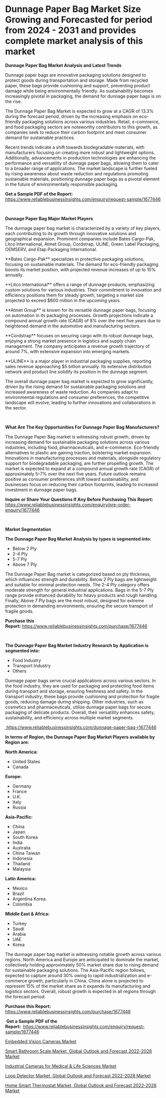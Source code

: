 <p><h1>Dunnage Paper Bag Market Size Growing and Forecasted for period from 2024 - 2031 and provides complete market analysis of this market</h1></p><p><strong>Dunnage Paper Bag Market Analysis and Latest Trends</strong></p>
<p><p>Dunnage paper bags are innovative packaging solutions designed to protect goods during transportation and storage. Made from recycled paper, these bags provide cushioning and support, preventing product damage while being environmentally friendly. As sustainability becomes increasingly pivotal in packaging, the demand for dunnage paper bags is on the rise.</p><p>The Dunnage Paper Bag Market is expected to grow at a CAGR of 13.3% during the forecast period, driven by the increasing emphasis on eco-friendly packaging solutions across various industries. Retail, e-commerce, and food packaging sectors are noteworthy contributors to this growth, as companies seek to reduce their carbon footprint and meet consumer demand for sustainable practices. </p><p>Recent trends indicate a shift towards biodegradable materials, with manufacturers focusing on creating more robust and lightweight options. Additionally, advancements in production technologies are enhancing the performance and versatility of dunnage paper bags, allowing them to cater to a broader range of applications. The market landscape is further fueled by rising awareness about waste reduction and regulations promoting sustainable materials, positioning dunnage paper bags as a pivotal element in the future of environmentally responsible packaging.</p></p>
<p><strong>Get a Sample PDF of the Report:&nbsp;</strong> <a href="https://www.reliablebusinessinsights.com/enquiry/request-sample/1677446?utm_campaign=48&utm_medium=2&utm_source=Github&utm_content=ia&utm_term=14102024&utm_id=dunnage-paper-bag">https://www.reliablebusinessinsights.com/enquiry/request-sample/1677446</a></p>
<p>&nbsp;</p>
<p><strong>Dunnage Paper Bag Major Market Players</strong></p>
<p><p>The dunnage paper bag market is characterized by a variety of key players, each contributing to its growth through innovative solutions and geographical expansion. Prominent companies include Bates Cargo-Pak, Litco International, Atmet Group, Cordstrap, ULINE, Green Label Packaging, OEMSERV, and Etap Packaging International.</p><p>**Bates Cargo-Pak** specializes in protective packaging solutions, focusing on sustainable materials. The demand for eco-friendly packaging boosts its market position, with projected revenue increases of up to 10% annually.</p><p>**Litco International** offers a range of dunnage products, emphasizing custom solutions for various industries. Their commitment to innovation and efficiency positions them for steady growth, targeting a market size projected to exceed $600 million in the upcoming years.</p><p>**Atmet Group** is known for its versatile dunnage paper bags, focusing on automation in its packaging processes. Growth projections indicate a compound annual growth rate (CAGR) of 8% over the next five years due to heightened demand in the automotive and manufacturing sectors.</p><p>**Cordstrap** focuses on securing cargo with its robust dunnage bags, enjoying a strong market presence in logistics and supply chain management. The company anticipates a revenue growth trajectory of around 7%, with extensive expansion into emerging markets.</p><p>**ULINE** is a major player in industrial packaging supplies, reporting sales revenue approaching $5 billion annually. Its extensive distribution network and product line solidify its position in the dunnage segment.</p><p>The overall dunnage paper bag market is expected to grow significantly, driven by the rising demand for sustainable packaging solutions and increased awareness of waste reduction. As companies adapt to environmental regulations and consumer preferences, the competitive landscape will evolve, leading to further innovations and collaborations in the sector.</p></p>
<p>&nbsp;</p>
<p><strong>What Are The Key Opportunities For Dunnage Paper Bag Manufacturers?</strong></p>
<p><p>The Dunnage Paper Bag market is witnessing robust growth, driven by increasing demand for sustainable packaging solutions across various industries, including food, pharmaceuticals, and e-commerce. Eco-friendly alternatives to plastic are gaining traction, bolstering market expansion. Innovations in manufacturing processes and materials, alongside regulatory support for biodegradable packaging, are further propelling growth. The market is expected to expand at a compound annual growth rate (CAGR) of approximately 5–7% over the next five years. Future outlook remains positive as consumer preferences shift toward sustainability, and businesses focus on reducing their carbon footprints, leading to increased investment in dunnage paper bags.</p></p>
<p><strong>Inquire or Share Your Questions If Any Before Purchasing This Report:</strong> <a href="https://www.reliablebusinessinsights.com/enquiry/pre-order-enquiry/1677446?utm_campaign=48&utm_medium=2&utm_source=Github&utm_content=ia&utm_term=14102024&utm_id=dunnage-paper-bag">https://www.reliablebusinessinsights.com/enquiry/pre-order-enquiry/1677446</a></p>
<p>&nbsp;</p>
<p><strong>Market Segmentation</strong></p>
<p><strong>The Dunnage Paper Bag Market Analysis by types is segmented into:</strong></p>
<p><ul><li>Below 2 Ply</li><li>2-4 Ply</li><li>5-7 Ply</li><li>Above 7 Ply</li></ul></p>
<p><p>The Dunnage Paper Bag market is categorized based on ply thickness, which influences strength and durability. Below 2 Ply bags are lightweight and suitable for minimal protection needs. The 2-4 Ply category offers moderate strength for general industrial applications. Bags in the 5-7 Ply range provide enhanced durability for heavy products and rough handling. Finally, Above 7 Ply bags are the most robust, designed for extreme protection in demanding environments, ensuring the secure transport of fragile goods.</p></p>
<p><strong>Purchase this Report:&nbsp;</strong><a href="https://www.reliablebusinessinsights.com/purchase/1677446?utm_campaign=48&utm_medium=2&utm_source=Github&utm_content=ia&utm_term=14102024&utm_id=dunnage-paper-bag">https://www.reliablebusinessinsights.com/purchase/1677446</a></p>
<p>&nbsp;</p>
<p><strong>The Dunnage Paper Bag Market Industry Research by Application is segmented into:</strong></p>
<p><ul><li>Food Industry</li><li>Transport Industry</li><li>Others</li></ul></p>
<p><p>Dunnage paper bags serve crucial applications across various sectors. In the food industry, they are used for packaging and protecting food items during transport and storage, ensuring freshness and safety. In the transport industry, these bags provide cushioning and protection for fragile goods, reducing damage during shipping. Other industries, such as cosmetics and pharmaceuticals, utilize dunnage paper bags for secure packaging of delicate products. Overall, their versatility enhances safety, sustainability, and efficiency across multiple market segments.</p></p>
<p><a href="https://www.reliablebusinessinsights.com/dunnage-paper-bag-r1677446?utm_campaign=48&utm_medium=2&utm_source=Github&utm_content=ia&utm_term=14102024&utm_id=dunnage-paper-bag">&nbsp;https://www.reliablebusinessinsights.com/dunnage-paper-bag-r1677446</a></p>
<p><strong>In terms of Region, the Dunnage Paper Bag Market Players available by Region are:</strong></p>
<p>
    <p> <strong> North America: </strong>
        <ul>
            <li>United States</li>
            <li>Canada</li>
        </ul>
        </p> 
    <p> <strong> Europe: </strong>
        <ul>
            <li>Germany</li>
            <li>France</li>
            <li>U.K.</li>
            <li>Italy</li>
            <li>Russia</li>
        </ul>
        </p> 
    <p> <strong> Asia-Pacific: </strong>
        <ul>
            <li>China</li>
            <li>Japan</li>
            <li>South Korea</li>
            <li>India</li>
            <li>Australia</li>
            <li>China Taiwan</li>
            <li>Indonesia</li>
            <li>Thailand</li>
            <li>Malaysia</li>
        </ul>
        </p> 
    <p> <strong> Latin America: </strong>
        <ul>
            <li>Mexico</li>
            <li>Brazil</li>
            <li>Argentina Korea</li>
            <li>Colombia</li>
        </ul>
        </p> 
    <p> <strong> Middle East & Africa: </strong>
        <ul>
            <li>Turkey</li>
            <li>Saudi</li>
            <li>Arabia</li>
            <li>UAE</li>
            <li>Korea</li>
        </ul>
    </p>
    </p>
<p><p>The dunnage paper bag market is witnessing notable growth across various regions. North America and Europe are anticipated to dominate the market, collectively holding approximately 50% market share due to rising demand for sustainable packaging solutions. The Asia-Pacific region follows, expected to capture around 30% owing to rapid industrialization and e-commerce growth, particularly in China. China alone is projected to represent 15% of the market share as it expands its manufacturing and logistics sectors. Overall, robust growth is expected in all regions through the forecast period.</p></p>
<p><strong>Purchase this Report: </strong><a href="https://www.reliablebusinessinsights.com/purchase/1677446?utm_campaign=48&utm_medium=2&utm_source=Github&utm_content=ia&utm_term=14102024&utm_id=dunnage-paper-bag">https://www.reliablebusinessinsights.com/purchase/1677446</a></p>
<p>&nbsp;<strong>Get a Sample PDF of the Report:&nbsp;&nbsp;</strong><a href="https://www.reliablebusinessinsights.com/enquiry/request-sample/1677446?utm_campaign=48&utm_medium=2&utm_source=Github&utm_content=ia&utm_term=14102024&utm_id=dunnage-paper-bag">https://www.reliablebusinessinsights.com/enquiry/request-sample/1677446</a></p>
<p><strong></strong></p>
<p><p><a href="https://github.com/WayneHopkins413/Market-Research-Report-List-1/blob/main/embedded-vision-cameras-market.md?utm_campaign=48&utm_medium=2&utm_source=Github&utm_content=ia&utm_term=14102024&utm_id=dunnage-paper-bag">Embedded Vision Cameras Market</a></p><p><a href="https://www.linkedin.com/pulse/smart-bathroom-scale-market-global-outlook-forecast-2022-2028-fj1oe?trk=public_post_embed_feed-article-content&utm_campaign=48&utm_medium=2&utm_source=Github&utm_content=ia&utm_term=14102024&utm_id=dunnage-paper-bag">Smart Bathroom Scale Market, Global Outlook and Forecast 2022-2028 Market</a></p><p><a href="https://github.com/alesiasc0na/Market-Research-Report-List-1/blob/main/industrial-cameras-for-medical-life-sciences-market.md?utm_campaign=48&utm_medium=2&utm_source=Github&utm_content=ia&utm_term=14102024&utm_id=dunnage-paper-bag">Industrial Cameras for Medical & Life Sciences Market</a></p><p><a href="https://www.linkedin.com/pulse/loop-detector-market-global-outlook-forecast-2022-2028-regional-lxvqe?trk=public_post_embed_feed-article-content&utm_campaign=48&utm_medium=2&utm_source=Github&utm_content=ia&utm_term=14102024&utm_id=dunnage-paper-bag">Loop Detector Market, Global Outlook and Forecast 2022-2028 Market</a></p><p><a href="https://www.linkedin.com/pulse/investment-opportunities-home-smart-thermostat-market-global-lkpae?trk=public_post_embed_feed-article-content&utm_campaign=48&utm_medium=2&utm_source=Github&utm_content=ia&utm_term=14102024&utm_id=dunnage-paper-bag">Home Smart Thermostat Market, Global Outlook and Forecast 2022-2028 Market</a></p></p>
